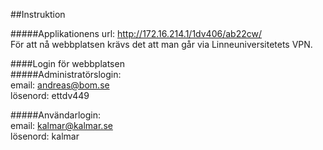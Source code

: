 ##Instruktion    

#####Applikationens url: http://172.16.214.1/1dv406/ab22cw/    
För att nå webbplatsen krävs det att man går via Linneuniversitetets VPN.    
   
   
####Login för webbplatsen   
#####Administratörslogin:    
email: andreas@bom.se   
lösenord: ettdv449   
    
#####Användarlogin:   
email: kalmar@kalmar.se    
lösenord: kalmar   
   
   
 





